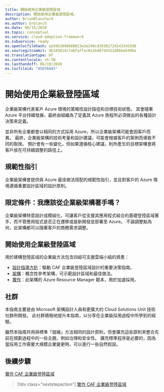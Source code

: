 ```yaml
---
title: 開始使用企業級登陸區域
description: 開始使用企業級登陸區域。
author: BrianBlanchard
ms.author: brblanch
ms.date: 06/15/2020
ms.topic: conceptual
ms.service: cloud-adoption-framework
ms.subservice: ready
ms.openlocfilehash: a2d4b3898688823e3e249cd3930272d1433453d8
ms.sourcegitcommit: 9b183014c7a6faffac0a1b48fdd321d9bbe640be
ms.translationtype: HT
ms.contentlocale: zh-TW
ms.lasthandoff: 06/19/2020
ms.locfileid: "85076845"
---
```

# <a name="start-with-enterprise-scale-landing-zones"></a>開始使用企業級登陸區域

企業級架構代表客戶 Azure 環境的策略性設計路徑和目標技術狀態。 其會隨著 Azure 平台持續發展，最終由組織為了定義其 Azure 旅程所必須做出的各種設計決策來定義。

並非所有企業都會以相同的方式採用 Azure，所以企業級架構可能會因客戶而異。 最終，企業級架構的技術考量和設計建議，可能會根據客戶的案例而導致不同的取捨。 預計會有一些變化，但如果遵循核心建議，則所產生的目標架構會將客戶放在可持續調整的路徑上。

## <a name="prescriptive-guidance"></a>規範性指引

企業級架構會提供與 Azure 最佳做法搭配的規範性指引，並且對客戶的 Azure 環境遵循重要設計區域的設計原則。

## <a name="qualifiers-should-i-start-with-enterprise-scale"></a>限定條件：我應該從企業級架構著手嗎？

企業級架構特意設計成模組化，可讓客戶從支援其應用程式組合的基礎登陸區域著手，而不管應用程式是否正在遷移或是新開發並部署至 Azure。 不論調整點為何，此架構都可以隨著客戶的商務需求調整。

## <a name="start-with-an-enterprise-scale-landing-zone"></a>開始使用企業級登陸區域

用於建構登陸區域的企業級方法包含四組可支援雲端小組的資產：

- [設計指導方針](./design-guidelines.md)：驅動 CAF 企業級登陸區域設計的重要決策指南。
- [架構](./architecture.md)：概念性參考架構，可示範設計區域和最佳做法。
- [實作](./implementation.md)：此架構的 Azure Resource Manager 範本，用於加速採用。

<!-- TODO: Reinstate once template.md is ready. 
- [Template](./template.md): A documentation template to quickly capture decisions and any deviation from the suggested architecture or implementation.
-->

## <a name="community"></a>社群

<!-- docsTest:ignore "Cloud Solutions Unit" -->

本指南主要是由 Microsoft 架構設計人員和更廣大的 Cloud Solutions Unit 技術社群所開發。 此社群積極地提升本指南，以分享在企業級採用過程中所學到的經驗。

雖然本指南共用與標準「就緒」方法相同的設計原則，但會擴充這些原則來整合先前在規劃過程中的一些主題，例如治理和安全性。 擴充標準程序是必要的，因為當採用工作需要大規模企業變更時，可以進行一些自然假設。

## <a name="next-steps"></a>後續步驟

[實作 CAF 企業級登陸區域](./implementation.md)

> [!div class="nextstepaction"]
> [實作 CAF 企業級登陸區域](./implementation.md)
